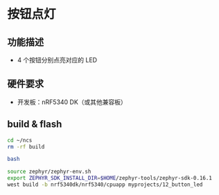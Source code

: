 # 按钮点灯

## 功能描述
- 4 个按钮分别点亮对应的 LED

## 硬件要求
- 开发板：nRF5340 DK（或其他兼容板）

## build & flash
```bash
cd ~/ncs
rm -rf build

bash

source zephyr/zephyr-env.sh
export ZEPHYR_SDK_INSTALL_DIR=$HOME/zephyr-tools/zephyr-sdk-0.16.1
west build -b nrf5340dk/nrf5340/cpuapp myprojects/12_button_led
```
